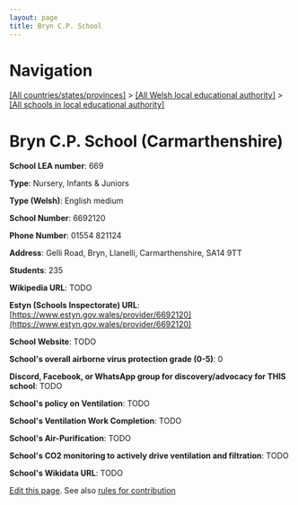 ```yaml
---
layout: page
title: Bryn C.P. School
---
```

# Navigation

[[All countries/states/provinces]](../../..) > [[All Welsh local educational authority]](../..) > [[All schools in local educational authority]](..)

# Bryn C.P. School (Carmarthenshire)

**School LEA number**: 669

**Type**: Nursery, Infants & Juniors

**Type (Welsh)**: English medium

**School Number**: 6692120

**Phone Number**: 01554 821124

**Address**: Gelli Road, Bryn, Llanelli, Carmarthenshire, SA14 9TT

**Students**: 235

**Wikipedia URL**: TODO

**Estyn (Schools Inspectorate) URL**: [https://www.estyn.gov.wales/provider/6692120](https://www.estyn.gov.wales/provider/6692120)

**School Website**: TODO

**School's overall airborne virus protection grade (0-5)**: 0

**Discord, Facebook, or WhatsApp group for discovery/advocacy for THIS school**: TODO

**School's policy on Ventilation**: TODO

**School's Ventilation Work Completion**: TODO

**School's Air-Purification**: TODO

**School's CO2 monitoring to actively drive ventilation and filtration**: TODO

**School's Wikidata URL**: TODO




[Edit this page](https://github.com/VentilationProject/Wales/edit/prif/./Carmarthenshire/Bryn_C.P._School.md). See also [rules for contribution](../../../contribution-rules/)